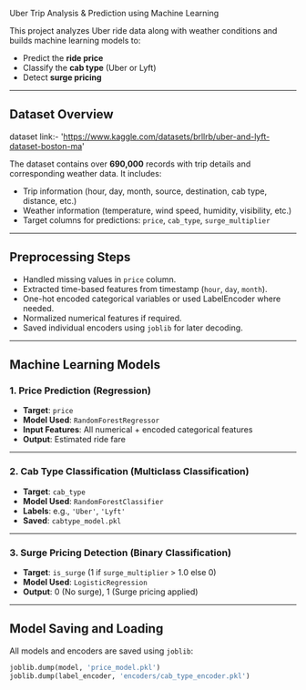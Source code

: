    Uber Trip Analysis & Prediction using Machine Learning

This project analyzes Uber ride data along with weather conditions and builds machine learning models to:

-  Predict the **ride price**
-  Classify the **cab type** (Uber or Lyft)
-  Detect **surge pricing**

---

##  Dataset Overview
   dataset link:- 'https://www.kaggle.com/datasets/brllrb/uber-and-lyft-dataset-boston-ma'
   
The dataset contains over **690,000** records with trip details and corresponding weather data. It includes:

- Trip information (hour, day, month, source, destination, cab type, distance, etc.)
- Weather information (temperature, wind speed, humidity, visibility, etc.)
- Target columns for predictions: `price`, `cab_type`, `surge_multiplier`

---

##  Preprocessing Steps

- Handled missing values in `price` column.
- Extracted time-based features from timestamp (`hour`, `day`, `month`).
- One-hot encoded categorical variables or used LabelEncoder where needed.
- Normalized numerical features if required.
- Saved individual encoders using `joblib` for later decoding.

---

##  Machine Learning Models

### 1. Price Prediction (Regression)

- **Target**: `price`
- **Model Used**: `RandomForestRegressor`
- **Input Features**: All numerical + encoded categorical features
- **Output**: Estimated ride fare

---

### 2. Cab Type Classification (Multiclass Classification)

- **Target**: `cab_type`
- **Model Used**: `RandomForestClassifier`
- **Labels**: e.g., `'Uber'`, `'Lyft'`
- **Saved**: `cabtype_model.pkl`

---

### 3. Surge Pricing Detection (Binary Classification)

- **Target**: `is_surge` (1 if `surge_multiplier` > 1.0 else 0)
- **Model Used**: `LogisticRegression`
- **Output**: 0 (No surge), 1 (Surge pricing applied)

---

##  Model Saving and Loading

All models and encoders are saved using `joblib`:

```python
joblib.dump(model, 'price_model.pkl')
joblib.dump(label_encoder, 'encoders/cab_type_encoder.pkl')
